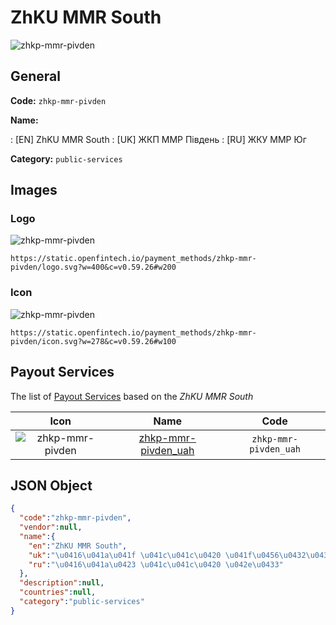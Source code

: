 
# ZhKU MMR South 
![zhkp-mmr-pivden](https://static.openfintech.io/payment_methods/zhkp-mmr-pivden/logo.svg?w=400&c=v0.59.26#w200)  

## General 
**Code:** `zhkp-mmr-pivden` 
 
**Name:** 
 
:	[EN] ZhKU MMR South 
:	[UK] ЖКП ММР Південь 
:	[RU] ЖКУ ММР Юг 
 
**Category:** `public-services` 
 

## Images 

### Logo 
![zhkp-mmr-pivden](https://static.openfintech.io/payment_methods/zhkp-mmr-pivden/logo.svg?w=400&c=v0.59.26#w200)  

```
https://static.openfintech.io/payment_methods/zhkp-mmr-pivden/logo.svg?w=400&c=v0.59.26#w200
```  

### Icon 
![zhkp-mmr-pivden](https://static.openfintech.io/payment_methods/zhkp-mmr-pivden/icon.svg?w=278&c=v0.59.26#w100)  

```
https://static.openfintech.io/payment_methods/zhkp-mmr-pivden/icon.svg?w=278&c=v0.59.26#w100
```  

## Payout Services 
 
The list of [Payout Services](/payout-services/) based on the _ZhKU MMR South_ 

|Icon|Name|Code| 
|:---:|:---:|:---:| 
|![zhkp-mmr-pivden](https://static.openfintech.io/payout_methods/zhkp-mmr-pivden/icon.png?w=278&c=v0.59.26#w40) |[zhkp-mmr-pivden_uah](/payout-services/zhkp-mmr-pivden_uah/)|`zhkp-mmr-pivden_uah`| 
 

## JSON Object 

```json
{
  "code":"zhkp-mmr-pivden",
  "vendor":null,
  "name":{
    "en":"ZhKU MMR South",
    "uk":"\u0416\u041a\u041f \u041c\u041c\u0420 \u041f\u0456\u0432\u0434\u0435\u043d\u044c",
    "ru":"\u0416\u041a\u0423 \u041c\u041c\u0420 \u042e\u0433"
  },
  "description":null,
  "countries":null,
  "category":"public-services"
}
```  
